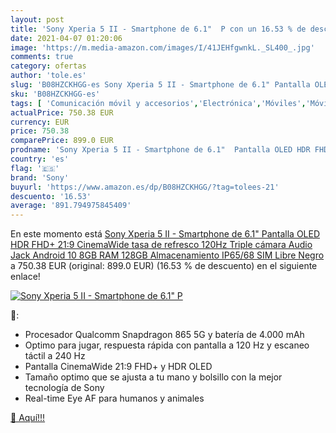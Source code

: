 ```yaml
---
layout: post
title: 'Sony Xperia 5 II - Smartphone de 6.1"  P con un 16.53 % de descuento'
date: 2021-04-07 01:20:06
image: 'https://m.media-amazon.com/images/I/41JEHfgwnkL._SL400_.jpg'
comments: true
category: ofertas
author: 'tole.es'
slug: 'B08HZCKHGG-es Sony Xperia 5 II - Smartphone de 6.1" Pantalla OLED HDR...'
sku: 'B08HZCKHGG-es'
tags: [ 'Comunicación móvil y accesorios','Electrónica','Móviles','Móviles y smartphones libres','android','sony', ]
actualPrice: 750.38 EUR
currency: EUR
price: 750.38
comparePrice: 899.0 EUR
prodname: 'Sony Xperia 5 II - Smartphone de 6.1"  Pantalla OLED HDR FHD+ 21:9 CinemaWide  tasa de refresco 120Hz  Triple cámara  Audio Jack  Android 10  8GB RAM  128GB Almacenamiento  IP65/68  SIM Libre  Negro'
country: 'es'
flag: '🇪🇸'
brand: 'Sony'
buyurl: 'https://www.amazon.es/dp/B08HZCKHGG/?tag=tolees-21'
descuento: '16.53'
average: '891.794975845409'
---
```


En este momento está [Sony Xperia 5 II - Smartphone de 6.1"  Pantalla OLED HDR FHD+ 21:9 CinemaWide  tasa de refresco 120Hz  Triple cámara  Audio Jack  Android 10  8GB RAM  128GB Almacenamiento  IP65/68  SIM Libre  Negro](https://www.amazon.es/dp/B08HZCKHGG/?tag=tolees-21) a 750.38 EUR (original: 899.0 EUR) (16.53 %  de descuento) en el siguiente enlace!

[![Sony Xperia 5 II - Smartphone de 6.1"  P](https://m.media-amazon.com/images/I/41JEHfgwnkL._SL400_.jpg)](https://www.amazon.es/dp/B08HZCKHGG/?tag=tolees-21)

🔎:

- Procesador Qualcomm Snapdragon 865 5G y batería de 4.000 mAh
- Optimo para jugar, respuesta rápida con pantalla a 120 Hz y escaneo táctil a 240 Hz
- Pantalla CinemaWide 21:9 FHD+ y HDR OLED
- Tamaño optimo que se ajusta a tu mano y bolsillo con la mejor tecnología de Sony
- Real-time Eye AF para humanos y animales

[🛒 Aquí!!!](https://www.amazon.es/dp/B08HZCKHGG/?tag=tolees-21)
